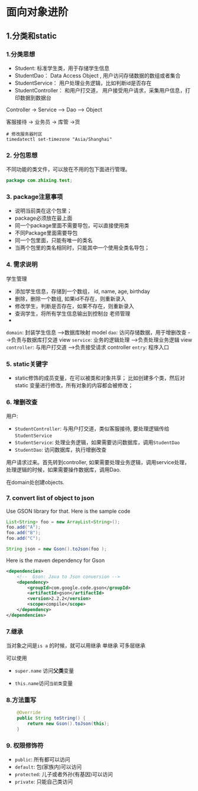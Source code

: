 # 面向对象进阶

## 1.分类和static

### 1.分类思想

+ Student: 标准学生类，用于存储学生信息
+ StudentDao： Data Access Object , 用户访问存储数据的数组或者集合
+ StudentService： 用户处理业务逻辑，比如判断id是否存在
+ StudentController： 和用户打交道， 用户接受用户请求，采集用户信息，打印数据到数据台

Controller ->  Service --> Dao --> Object

客服接待 ->     业务员 ->     库管 ->货

```shell
# 修改服务器时区
timedatectl set-timezone "Asia/Shanghai"
```

### 2. 分包思想

不同功能的类文件，可以放在不用的包下面进行管理。

```java
package com.zhixing.test;
```


### 3. package注意事项

+ 说明当前类在这个包里；
+ package必须放在最上面
+ 同一个package里面不需要导包，可以直接使用类
+ 不同Package里面需要导包
+ 同一个包里面，只能有唯一的类名
+ 当两个包里的类名相同时，只能其中一个使用全类名导包；


### 4. 需求说明

学生管理
+ 添加学生信息，存储到一个数组， id, name, age, birthday
+ 删除，删除一个数组, 如果id不存在，则重新录入
+ 修改学生，判断是否存在，如果不存在，则重新录入
+ 查询学生，将所有学生信息输出到控制台
老师管理 
+ 

`domain`: 封装学生信息 -->数据库映射  model 
`dao`: 访问存储数据，用于增删改查  -->负责与数据库打交道  view 
`service`: 业务的逻辑处理 -->负责处理业务逻辑  view
`controller`: 与用户打交道 -->负责接受请求 controller
`entry`: 程序入口


### 5. static关键字 

+ static修饰的成员变量，在可以被类和对象共享； 比如创建多个类，然后对static 变量进行修改，所有对象的内容都会被修改；


### 6. 增删改查



用户:

+ `StudentController`: 与用户打交道，类似客服接待, 要处理逻辑传给`StudentService` 
+ `StudentService`: 处理业务逻辑，如果需要访问数据库，调用`StudentDao`
+ `StudentDao`: 访问数据库，执行增删改查



用户请求过来。首先转到controller,  如果需要处理业务逻辑，调用service处理，处理逻辑的时候，如果需要操作数据库，调用Dao. 

在domain处创建objects. 


### 7. convert list of object to json 

Use GSON library for that. Here is the sample code
```java
List<String> foo = new ArrayList<String>();
foo.add("A");
foo.add("B");
foo.add("C");

String json = new Gson().toJson(foo );
```

Here is the maven dependency for Gson
```xml
<dependencies>
    <!--  Gson: Java to Json conversion -->
    <dependency>
        <groupId>com.google.code.gson</groupId>
        <artifactId>gson</artifactId>
        <version>2.2.2</version>
        <scope>compile</scope>
    </dependency>
</dependencies>
```


### 7.继承

当对象之间是`is a` 的时候，就可以用继承 
单继承
可多层继承

可以使用
+ `super.name` 访问**父类**变量 

+ `this.name`访问`当前类`变量

### 8.方法重写
```java
    @Override
    public String toString() {
        return new Gson().toJson(this);
    }
```

### 9. 权限修饰符 

+ `public`: 所有都可以访问
+ `default`: 包(家族内)可以访问
+ `protected`: 儿子或者外孙(有基因)可以访问
+ `private`: 只能自己类访问


